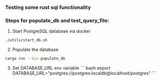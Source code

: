 ### Testing some rust sql functionality


### Steps for populate_db and test_query_file:
1. Start PostgreSQL database via docker
``` bash
./utils/start_db.sh
```
2. Populate the database
``` bash
cargo run --bin populate_db
``` 
3. Set DATABASE_URL env variable
´´´ bash
export DATABASE_URL="postgres://postgres:localdb@localhost/postgres" 
´´´